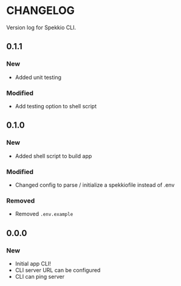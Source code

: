 # CHANGELOG

Version log for Spekkio CLI.

## 0.1.1
### New
- Added unit testing
### Modified
- Add testing option to shell script

## 0.1.0
### New
- Added shell script to build app
### Modified
- Changed config to parse / initialize a spekkiofile instead of .env
### Removed
- Removed `.env.example`

## 0.0.0
### New
- Initial app CLI!
- CLI server URL can be configured
- CLI can ping server
